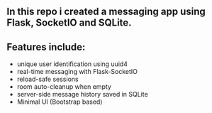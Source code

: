 ## In this repo i created a messaging app using Flask, SocketIO and SQLite. 

## Features include:
- unique user identification using uuid4
- real-time messaging with Flask-SocketIO
- reload-safe sessions
- room auto-cleanup when empty
- server-side message history saved in SQLite
- Minimal UI (Bootstrap based)

